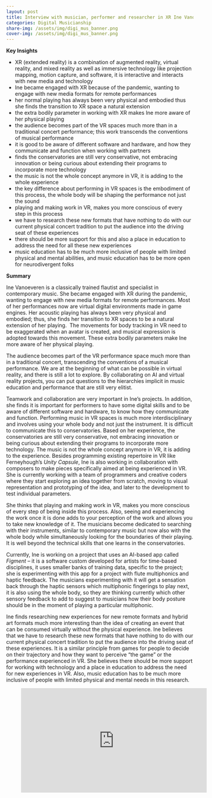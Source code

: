 ```yaml
---
layout: post
title: Interview with musician, performer and researcher in XR Ine Vanoeveren
categories: Digital Musicianship
share-img: /assets/img/digi_mus_banner.png
cover-img: /assets/img/digi_mus_banner.png
---
```

<p><strong>Key Insights</strong></p>



<ul>
<li>XR (extended reality) is a combination of augmented reality, virtual reality, and mixed reality as well as immersive technology like projection mapping, motion capture, and software, it is interactive and interacts with new media and technology</li>



<li>Ine became engaged with XR because of the pandemic, wanting to engage with new media formats for remote performances</li>



<li>her normal playing has always been very physical and embodied thus she finds the transition to XR space a natural extension</li>



<li>the extra bodily parameter in working with XR makes Ine more aware of her physical playing</li>



<li>the audience becomes part of the VR spaces much more than in a traditional concert performance; this work transcends the conventions of musical performance</li>



<li>it is good to be aware of different software and hardware, and how they communicate and function when working with partners</li>



<li>finds the conservatories are still very conservative, not embracing innovation or being curious about extending their programs to incorporate more technology</li>



<li>the music is not the whole concept anymore in VR, it is adding to the whole experience</li>



<li>the key difference about performing in VR spaces is the embodiment of this process, the whole body will be shaping the performance not just the sound</li>



<li>playing and making work in VR, makes you more conscious of every step in this process</li>



<li>we have to research these new formats that have nothing to do with our current physical concert tradition to put the audience into the driving seat of these experiences</li>



<li>there should be more support for this and also a place in education to address the need for all these new experiences</li>



<li>music education has to be much more inclusive of people with limited physical and mental abilities, and music education has to be more open for neurodivergent folks</li>
</ul>



<p><strong>Summary</strong></p>



<p>Ine Vanoeveren is a classically trained flautist and specialist in contemporary music. She became engaged with XR during the pandemic, wanting to engage with new media formats for remote performances. Most of her performances now are virtual digital environments made in game engines. Her acoustic playing has always been very physical and embodied; thus, she finds her transition to XR spaces to be a natural extension of her playing.  The movements for body tracking in VR need to be exaggerated when an avatar is created, and musical expression is adopted towards this movement. These extra bodily parameters make Ine more aware of her physical playing.</p>



<p>The audience becomes part of the VR performance space much more than in a traditional concert, transcending the conventions of a musical performance. We are at the beginning of what can be possible in virtual reality, and there is still a lot to explore. By collaborating on AI and virtual reality projects, you can put questions to the hierarchies implicit in music education and performance that are still very elitist.</p>



<p>Teamwork and collaboration are very important in Ine’s projects. In addition, she finds it is important for performers to have some digital skills and to be aware of different software and hardware, to know how they communicate and function. Performing music in VR spaces is much more interdisciplinary and involves using your whole body and not just the instrument. It is difficult to communicate this to conservatories. Based on her experience, the conservatories are still very conservative, not embracing innovation or being curious about extending their programs to incorporate more technology. The music is not the whole concept anymore in VR, it is adding to the experience. Besides programming existing repertoire in VR like Ferneyhough’s <em>Unity Capsule</em>, Ine is also working in collaboration with composers to make pieces specifically aimed at being experienced in VR. She is currently working with a team of programmers and creative coders where they start exploring an idea together from scratch, moving to visual representation and prototyping of the idea, and later to the development to test individual parameters.&nbsp;</p>



<p>She thinks that playing and making work in VR, makes you more conscious of every step of being inside this process. Also, seeing and experiencing the work once it is done adds to your perception of the work and allows you to take new knowledge of it. The musicians become dedicated to searching with their instruments, similar to contemporary music but now also with the whole body while simultaneously looking for the boundaries of their playing. It is well beyond the technical skills that one learns in the conservatories.</p>



<p>Currently, Ine is working on a project that uses an AI-based app called <em>Figment</em> – it is a software custom developed for artists for time-based disciplines, it uses smaller banks of training data, specific to the project; she is experimenting with this app for a project with flute multiphonics and haptic feedback. The musicians experimenting with it will get a sensation back through the haptic sensors which multiphonic fingerings to play next, it is also using the whole body, so they are thinking currently which other sensory feedback to add to suggest to musicians how their body posture should be in the moment of playing a particular multiphonic.</p>



<p>Ine finds researching new experiences for new remote formats and hybrid art formats much more interesting than the idea of creating an event that can be consumed virtually without the physical experience. Ine believes that we have to research these new formats that have nothing to do with our current physical concert tradition to put the audience into the driving seat of these experiences. It is a similar principle from games for people to decide on their trajectory and how they want to perceive “the game” or the performance experienced in VR. She believes there should be more support for working with technology and a place in education to address the need for new experiences in VR. Also, music education has to be much more inclusive of people with limited physical and mental needs in this research.</p>



<figure class="wp-block-embed is-type-video is-provider-youtube wp-block-embed-youtube wp-embed-aspect-16-9 wp-has-aspect-ratio"><div class="wp-block-embed__wrapper">
<div class="ast-oembed-container" style="height: 100%;"><iframe loading="lazy" title="Interview with Ine Vanoeveren" width="500" height="281" src="https://www.youtube.com/embed/I3utpeD-Yb0?feature=oembed" frameborder="0" allow="accelerometer; autoplay; clipboard-write; encrypted-media; gyroscope; picture-in-picture; web-share" allowfullscreen></iframe></div>
</div></figure>
